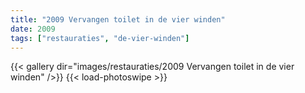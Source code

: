 ```yaml
---
title: "2009 Vervangen toilet in de vier winden"
date: 2009
tags: ["restauraties", "de-vier-winden"]
---
```


{{< gallery dir="images/restauraties/2009 Vervangen toilet in de vier winden" />}}
{{< load-photoswipe >}}